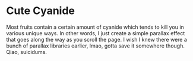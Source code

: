 # Cute Cyanide
Most fruits contain a certain amount of cyanide which tends to kill you in various unique ways. In other words, I just create a simple parallax effect that goes along the way as you scroll the page. I wish I knew there were a bunch of parallax libraries earlier, lmao, gotta save it somewhere though. Qiao, suicidums.

